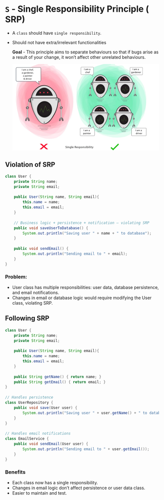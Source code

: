 # ```S``` - Single Responsibility Principle ( SRP)

- A ```class``` should have ```single responsibility```.
- Should not have extra/irrelevant functionalities


  **Goal** - This principle aims to separate behaviours so that if bugs arise as a result of your change, it won’t affect other unrelated behaviours.

  ![single-responsibility.png](../../images/single-responsibility.png)
  


## Violation of SRP

```java
class User {
    private String name;
    private String email;

    public User(String name, String email){
        this.name = name;
        this.email = email;
    }

    // Business logic + persistence + notification — violating SRP
    public void saveUserToDatabase() {
        System.out.println("Saving user " + name + " to database");
    }

    public void sendEmail() {
        System.out.println("Sending email to " + email);
    }
}

```
### Problem:
- User class has multiple responsibilities: user data, database persistence, and email notifications.
- Changes in email or database logic would require modifying the User class, violating SRP.

## Following SRP

```java
class User {
    private String name;
    private String email;

    public User(String name, String email){
        this.name = name;
        this.email = email;
    }

    public String getName() { return name; }
    public String getEmail() { return email; }
}

// Handles persistence
class UserRepository {
    public void save(User user) {
        System.out.println("Saving user " + user.getName() + " to database");
    }
}

// Handles email notifications
class EmailService {
    public void sendEmail(User user) {
        System.out.println("Sending email to " + user.getEmail());
    }
}

```

### Benefits
- Each class now has a single responsibility.
- Changes in email logic don’t affect persistence or user data class.
- Easier to maintain and test.